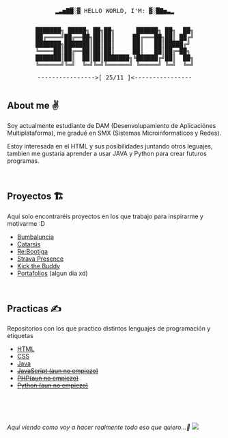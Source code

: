 <pre align="center">
<p align="center">▂▃▅▇█░▓ HELLO WORLD, I'M: ▓░█▇▅▃▂</p>
███████╗ █████╗ ██╗██╗      ██████╗ ██╗  ██╗
██╔════╝██╔══██╗██║██║     ██╔═══██╗██║ ██╔╝
███████╗███████║██║██║     ██║   ██║█████╔╝ 
╚════██║██╔══██║██║██║     ██║   ██║██╔═██╗ 
███████║██║  ██║██║███████╗╚██████╔╝██║  ██╗
╚══════╝╚═╝  ╚═╝╚═╝╚══════╝ ╚═════╝ ╚═╝  ╚═╝
<p align="center">---------------->[ 25/11 ]<----------------</p></pre>
                                            

## About me ✌️
<p>Soy actualmente estudiante de DAM (Desenvolupamiento de Aplicaciónes Multiplataforma), me gradué en SMX (Sistemas Microinformaticos y Redes).</p>
<p>Estoy interesada en el HTML y sus posibilidades juntando otros leguajes, tambien me gustaria aprender a usar JAVA y Python para crear futuros programas.</p>

<br>

## Proyectos 🏗️
Aquí solo encontraréis proyectos en los que trabajo para inspirarme y motivarme :D

- <a href="https://github.com/Sailok25/Bumbaluncia">Bumbaluncia</a>
- <a href="https://github.com/Sailok25/Catarsis">Catarsis</a>
- <a href="https://github.com/Sailok25/Rebootiga">Re:Bootiga</a>
- <a href="https://github.com/Sailok25/StravaPresence">Strava Presence</a>
- <a href="https://github.com/Sailok25/KickTheBuddy">Kick the Buddy</a>
- <a href="https://github.com/Sailok25/Repository">Portafolios</a> (algun dia xd)

<br>

## Practicas ✍️
Repositorios con los que practico distintos lenguajes de programación y etiquetas

- <a href="https://github.com/Sailok25/HTML">HTML</a>
- <a href="https://github.com/Sailok25/CSS">CSS</a>
- <a href="https://github.com/Sailok25/Java">Java</a>
- <a href="https://github.com/Sailok25/JavaScript"><del>JavaScript (aun no empiezo)</del></a>
- <a href="https://github.com/Sailok25/PHP"><del>PHP(aun no empiezo)</del></a>
- <a href="https://github.com/Sailok25/Python"><del>Python (aun no empiezo)</del></a>

<br>
<br>
<br>


<i>Aquí viendo como voy a hacer realmente todo eso que quiero...🤡<i>
<img src="https://i.pinimg.com/564x/00/68/33/006833d62de3321b980cb2b6a46088a5.jpg">
